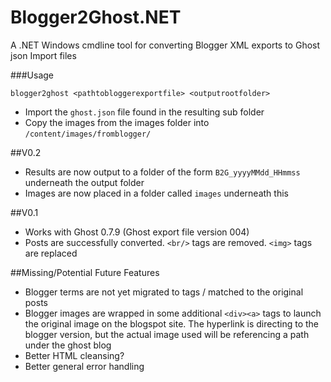 # Blogger2Ghost.NET
A .NET Windows cmdline tool for converting Blogger XML exports to Ghost json Import files

###Usage
```
blogger2ghost <pathtobloggerexportfile> <outputrootfolder>
```

* Import the `ghost.json` file found in the resulting sub folder
* Copy the images from the images folder into `/content/images/fromblogger/`

##V0.2
* Results are now output to a folder of the form `B2G_yyyyMMdd_HHmmss` underneath the output folder
* Images are now placed in a folder called `images` underneath this

##V0.1

* Works with Ghost 0.7.9 (Ghost export file version 004)
* Posts are successfully converted. `<br/>` tags are removed. `<img>` tags are replaced

##Missing/Potential Future Features

* Blogger terms are not yet migrated to tags / matched to the original posts
* Blogger images are wrapped in some additional `<div><a>` tags to launch the original image on the blogspot site. The hyperlink is directing to the blogger version, but the actual image used will be referencing a path under the ghost blog 
* Better HTML cleansing?
* Better general error handling